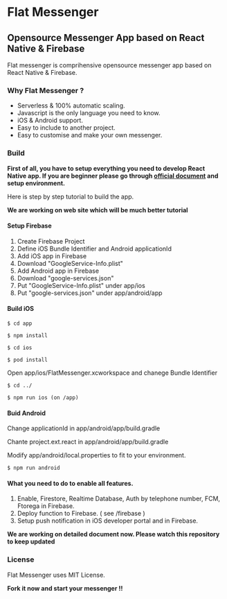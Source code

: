 
# Flat Messenger
## Opensource Messenger App based on React Native & Firebase 

Flat messenger is comprihensive opensource messenger app based on React Native & Firebase.

### Why Flat Messenger ?

- Serverless & 100% automatic scaling. 
- Javascript is the only language you need to know.
- iOS & Android support.
- Easy to include to another project.
- Easy to customise and make your own messenger.

### Build

**First of all, you have to setup everything you need to develop React Native app. If you are beginner please go through [official document](https://facebook.github.io/react-native/) and setup environment.**

Here is step by step tutorial to build the app.

**We are working on web site which will be much better tutorial**

#### Setup Firebase
1. Create Firebase Project
2. Define iOS Bundle Identifier and Android applicationId
3. Add iOS app in Firebase
4. Download "GoogleService-Info.plist"
5. Add Android app in Firebase 
6. Download "google-services.json"
7. Put "GoogleService-Info.plist" under app/ios
8. Put "google-services.json" under app/android/app

#### Build iOS

```$ cd app```

```$ npm install```

```$ cd ios```

```$ pod install```

Open app/ios/FlatMessenger.xcworkspace and chanege Bundle Identifier

```$ cd ../```

```$ npm run ios (on /app)```

#### Buid Android

Change applicationId in app/android/app/build.gradle

Chante project.ext.react in app/android/app/build.gradle

Modify app/android/local.properties to fit to your environment.

```$ npm run android```

#### What you need to do to enable all features.
1. Enable, Firestore, Realtime Database, Auth by telephone number, FCM, Ftorega in Firebase.
2. Deploy function to Firebase. ( see /firebase )
3. Setup push notification in iOS developer portal and in Firebase.

**We are working on detailed document now. Please watch this repository to keep updated**

### License
Flat Messenger uses MIT License.

**Fork it now and start your messenger !!**